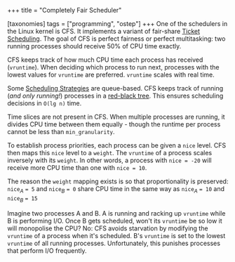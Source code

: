 +++
title = "Completely Fair Scheduler"

[taxonomies]
tags = ["programming", "ostep"]
+++
One of the schedulers in the Linux kernel is CFS. It implements a variant of fair-share [Ticket Scheduling](https://john-rodewald.github.io/blog/Ticket-Scheduling). The goal of CFS is perfect fairness or perfect multitasking: two running processes should receive 50% of CPU time exactly.

CFS keeps track of how much CPU time each process has received (`vruntime`). When deciding which process to run next, processes with the lowest values for `vruntime` are preferred. `vruntime` scales with real time.

Some [Scheduling Strategies](https://john-rodewald.github.io/blog/Scheduling-Strategies) are queue-based. CFS keeps track of running (*and only running!*) processes in a [red-black tree](https://john-rodewald.github.io/blog/red-black-tree). This ensures scheduling decisions in `O(lg n)` time.

Time slices are not present in CFS. When multiple processes are running, it divides CPU time between them equally - though the runtime per process cannot be less than `min_granularity`. 

To establish process priorities, each process can be given a `nice` level. CFS then maps this `nice` level to a `weight`. The `vruntime` of a process scales inversely with its `weight`. In other words, a process with `nice = -20` will receive more CPU time than one with `nice = 10`. 

The reason the `weight` mapping exists is so that proportionality is preserved: 
`nice`$_A$ `= 5` and `nice`$_B$ `= 0`  share CPU time in the same way as `nice`$_A$ `= 10` and `nice`$_B$ `= 15`

Imagine two processes A and B. A is running and racking up `vruntime` while B is performing I/O. Once B gets scheduled, won't its `vruntime` be so low it will monopolise the CPU? No: CFS avoids starvation by modifying the `vruntime` of a process when it's scheduled. B's `vruntime` is set to the lowest `vruntime` of all running processes. Unfortunately, this punishes processes that perform I/O frequently. 